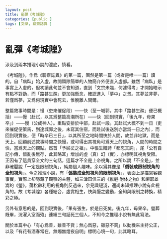 ```yaml
---
layout: post
title: 亂彈《考城隍》
categories: [public ]
tags: [文學, 聊齋誌異 ]
---
```


# 亂彈《考城隍》

涉及到兩本推理小說的泄底，慎看。

《考城隍》，作爲《聊齋誌異》的第一篇，固然是第一篇（或者是唯一一篇）讀的。自「病臥」始入虛，故開頭除簡單的人物簡介外便直入虛部。雖然「病臥」是事實上入虛的，但初讀此句並不會知道，直到「文宗未臨，何遽得考」才開始暗示有點不對勁，而「路甚生疎」更加強懸念，確認進入「夢中」之景。其夢並非夢，若僅爲夢，又爲何現實中會死去，惟脫離人間爾。

整篇敘事時間是：慢（吏來催促段）——快（至一城郭，其中「路甚生疎」便已概括）——慢（赴試，以其爲整篇高潮所在）——快（回到現實，「後九年，母果卒」）——慢（公成神人）。重點安排於中部，赴試一段。其赴試大概不到一日（吏來催促便策馬，到達城郭之後，未寫其住宿，而赴試後送別亦當爲一日之內），而回到現實後，便「時卒已三日」，以其所至之地時間快於人間，故並非地獄，而是天上。回顧前述敘事時間之快慢，或可得出其視角可爲天上的視角，人間的時間之快，當爲天上的觀點。然首「予姊丈之祖」，中張生贈詩「都忘其詞」，尾「公有自記小傳，惜亂後無存，此其略耳」增加的虛（真）幻（實），亦標明其視角受限。正因有了這貫穿全文的三句話，這篇才不全是上帝視角。之所以說「不全是」，並非確鑿說「一定是限制視角」，純屬個人趣味。余以爲其像是「**僞裝成限制視角的全知視角**」。今之推理小說，有「**僞裝成全知視角的限制視角**」，表面上是描寫客觀事實，實際上卻隱藏了觀察的主體，如三津田信三的《厭魅·附体之物》和麻耶雄嵩的《瑩》。蒲松齡利用的視角則反過來，余見識短淺，還尚未知推理小說有此視角的。故《考城隍》各種結合，虛實相生，快與慢之變動，全知與限制之轉換，精彩之極。

另外有意思的是，回到現實後，「果有張生，於是日死矣。後九年，母果卒。營葬既畢，浣濯入室而歿」連續三句話死三個人，不知今之推理小說有無此寫法。

關於本篇中心「有心爲善，雖善不賞；無心爲惡，雖惡不罰」以動機來主持公正，以及「有花有酒春常在，無燭無燈夜自明」標明心境一句，此其略耳。

